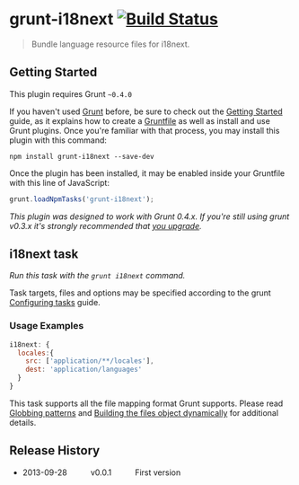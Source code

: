 # grunt-i18next [![Build Status](https://travis-ci.org/sabarasaba/grunt-i18next.png?branch=master)](https://travis-ci.org/sabarasaba/grunt-i18next)

> Bundle language resource files for i18next.



## Getting Started
This plugin requires Grunt `~0.4.0`

If you haven't used [Grunt](http://gruntjs.com/) before, be sure to check out the [Getting Started](http://gruntjs.com/getting-started) guide, as it explains how to create a [Gruntfile](http://gruntjs.com/sample-gruntfile) as well as install and use Grunt plugins. Once you're familiar with that process, you may install this plugin with this command:

```shell
npm install grunt-i18next --save-dev
```

Once the plugin has been installed, it may be enabled inside your Gruntfile with this line of JavaScript:

```js
grunt.loadNpmTasks('grunt-i18next');
```

*This plugin was designed to work with Grunt 0.4.x. If you're still using grunt v0.3.x it's strongly recommended that [you upgrade](http://gruntjs.com/upgrading-from-0.3-to-0.4).*



## i18next task
_Run this task with the `grunt i18next` command._

Task targets, files and options may be specified according to the grunt [Configuring tasks](http://gruntjs.com/configuring-tasks) guide.


### Usage Examples

```js
i18next: {
  locales:{
    src: ['application/**/locales'],
    dest: 'application/languages'
  }
}
```

This task supports all the file mapping format Grunt supports. Please read [Globbing patterns](http://gruntjs.com/configuring-tasks#globbing-patterns) and [Building the files object dynamically](http://gruntjs.com/configuring-tasks#building-the-files-object-dynamically) for additional details.


## Release History
 * 2013-09-28   v0.0.1   First version
